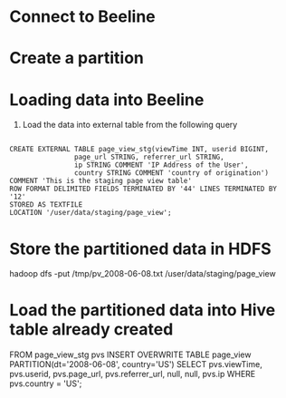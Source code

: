 # Connect to Beeline

# Create a partition

# Loading data into Beeline

1. Load the data into external table from the following query

<code>
CREATE EXTERNAL TABLE page_view_stg(viewTime INT, userid BIGINT,
                page_url STRING, referrer_url STRING,
                ip STRING COMMENT 'IP Address of the User',
                country STRING COMMENT 'country of origination')
COMMENT 'This is the staging page view table'
ROW FORMAT DELIMITED FIELDS TERMINATED BY '44' LINES TERMINATED BY '12'
STORED AS TEXTFILE
LOCATION '/user/data/staging/page_view';
</code>

# Store the partitioned data in HDFS
hadoop dfs -put /tmp/pv_2008-06-08.txt /user/data/staging/page_view

# Load the partitioned data into Hive table already created
FROM page_view_stg pvs
INSERT OVERWRITE TABLE page_view PARTITION(dt='2008-06-08', country='US')
SELECT pvs.viewTime, pvs.userid, pvs.page_url, pvs.referrer_url, null, null, pvs.ip
WHERE pvs.country = 'US';

